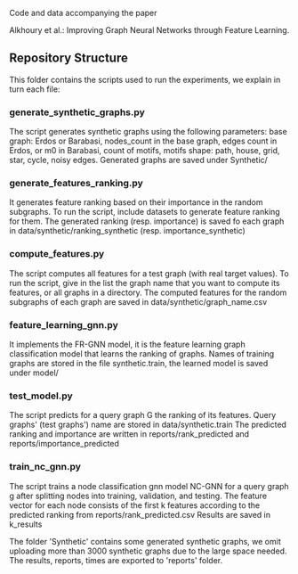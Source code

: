Code and data accompanying the paper

Alkhoury et al.: 
Improving Graph Neural Networks through Feature Learning.

## Repository Structure

This folder contains the scripts used to run the experiments, we explain in turn each file: 

### generate_synthetic_graphs.py 
The script generates synthetic graphs using the following parameters: 
base graph: Erdos or Barabasi, nodes_count in the base graph, edges count in Erdos, or m0 in Barabasi, 
count of motifs, motifs shape: path, house, grid, star, cycle, noisy edges. 
Generated graphs are saved under Synthetic/

### generate_features_ranking.py 
It generates feature ranking based on their importance in the random subgraphs. 
To run the script, include datasets to generate feature ranking for them. 
The generated ranking (resp. importance) is saved fo each graph in data/synthetic/ranking_synthetic (resp. importance_synthetic)

### compute_features.py 
The script computes all features for a test graph (with real target values). 
To run the script, give in the list the graph name that you want to compute its features, or all graphs in a directory. 
The computed features for the random subgraphs of each graph are saved in data/synthetic/graph_name.csv

### feature_learning_gnn.py 
It implements the FR-GNN model, it is the feature learning graph classification model that learns the ranking of graphs. 
Names of training graphs are stored in the file synthetic.train, the learned model is saved under model/

### test_model.py 
The script predicts for a query graph G the ranking of its features. 
Query graphs' (test graphs') name are stored in data/synthetic.train 
The predicted ranking and importance are written in reports/rank_predicted and reports/importance_predicted

### train_nc_gnn.py 
The script trains a node classification gnn model NC-GNN for a query graph g after splitting nodes into training, validation, and testing. 
The feature vector for each node consists of the first k features according to the predicted ranking from reports/rank_predicted.csv 
Results are saved in k_results 

The folder 'Synthetic' contains some generated synthetic graphs, we omit uploading more than 3000 synthetic graphs due to the large space needed. 
The results, reports, times are exported to 'reports' folder. 



